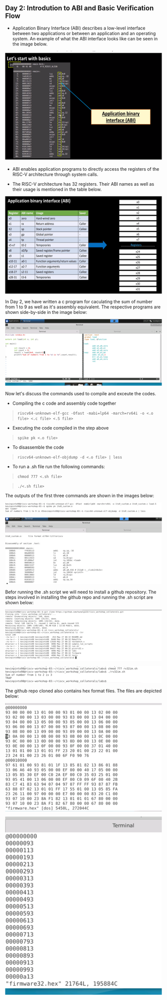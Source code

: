 ## Day 2: Introdution to ABI and Basic Verification Flow

* Application Binary Interface (ABI) describes a low-level interface between two applications or between an application and an operating system. An example of what the ABI interface looks like can be seen in the image below.

![Program](../Images/abi_interface.png)

* ABI enables application programs to directly access the registers of the RISC-V architecture through system calls.

* The RISC-V architecture has 32 registers. Their ABI names as well as their usage is mentioned in the table below.

![Program](../Images/register_table.png)

In Day 2, we have written a c program for caculating the sum of number from 1 to 9 as well as it's assembly equivalent. The respective programs are shown side-by-side in the image below:

![Program](../Images/assembly_and_c_code_comparison.png)

Now let's discuss the commands used to compile and exceute the codes.

* Compiling the c code and assembly code together
> `riscv64-unknown-elf-gcc -Ofast -mabi=lp64 -march=rv64i -o <.o file> <.c file> <.S file>`

* Executing the code compiled in the step above
> `spike pk <.o file>`

* To disassemble the code
> `riscv64-unknown-elf-objdump -d <.o file> | less`

* To run a .sh file run the following commands:
> `chmod 777 <.sh file>`

> `./<.sh file>`

The outputs of the first three commands are shown in the images below:

![Program](../Images/compile_and_simulate_code.png)

![Program](../Images/disassembly_instruction_output.png)

Befor running the .sh script we will need to install a github repository. The steps involved in installing the github repo and running the .sh script are shown below:

![Program](../Images/git_clone_output_series.png)

![Program](../Images/sh_file_output.png)

The github repo cloned also contains hex format files. The files are depicted below:

![Program](../Images/firmware_file_contents_hex_format.png)

![Program](../Images/firmware32_file_contents_hex_format.png)



